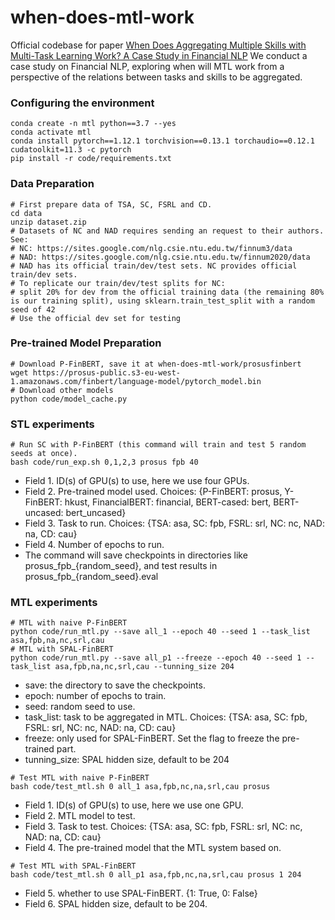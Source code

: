 # when-does-mtl-work
Official codebase for paper [When Does Aggregating Multiple Skills with Multi-Task Learning Work? A Case Study in Financial NLP](https://arxiv.org/abs/2305.14007)
We conduct a case study on Financial NLP, exploring when will MTL work from a perspective of the relations between tasks and skills to be aggregated.

### Configuring the environment
```shell
conda create -n mtl python==3.7 --yes
conda activate mtl
conda install pytorch==1.12.1 torchvision==0.13.1 torchaudio==0.12.1 cudatoolkit=11.3 -c pytorch
pip install -r code/requirements.txt
```

### Data Preparation
```shell
# First prepare data of TSA, SC, FSRL and CD.
cd data
unzip dataset.zip
# Datasets of NC and NAD requires sending an request to their authors. See:
# NC: https://sites.google.com/nlg.csie.ntu.edu.tw/finnum3/data
# NAD: https://sites.google.com/nlg.csie.ntu.edu.tw/finnum2020/data
# NAD has its official train/dev/test sets. NC provides official train/dev sets.
# To replicate our train/dev/test splits for NC:
# split 20% for dev from the official training data (the remaining 80% is our training split), using sklearn.train_test_split with a random seed of 42
# Use the official dev set for testing
```

### Pre-trained Model Preparation
```shell
# Download P-FinBERT, save it at when-does-mtl-work/prosusfinbert
wget https://prosus-public.s3-eu-west-1.amazonaws.com/finbert/language-model/pytorch_model.bin
# Download other models
python code/model_cache.py
```

### STL experiments
```shell
# Run SC with P-FinBERT (this command will train and test 5 random seeds at once).
bash code/run_exp.sh 0,1,2,3 prosus fpb 40
```
- Field 1. ID(s) of GPU(s) to use, here we use four GPUs.
- Field 2. Pre-trained model used. Choices: {P-FinBERT: prosus, Y-FinBERT: hkust, FinancialBERT: financial, BERT-cased: bert, BERT-uncased: bert_uncased}
- Field 3. Task to run. Choices: {TSA: asa, SC: fpb, FSRL: srl, NC: nc, NAD: na, CD: cau}
- Field 4. Number of epochs to run.
- The command will save checkpoints in directories like prosus_fpb_{random_seed}, and test results in prosus_fpb_{random_seed}.eval

### MTL experiments
```shell
# MTL with naive P-FinBERT
python code/run_mtl.py --save all_1 --epoch 40 --seed 1 --task_list asa,fpb,na,nc,srl,cau
# MTL with SPAL-FinBERT
python code/run_mtl.py --save all_p1 --freeze --epoch 40 --seed 1 --task_list asa,fpb,na,nc,srl,cau --tunning_size 204
```
- save: the directory to save the checkpoints.
- epoch: number of epochs to train.
- seed: random seed to use.
- task_list: task to be aggregated in MTL. Choices: {TSA: asa, SC: fpb, FSRL: srl, NC: nc, NAD: na, CD: cau}
- freeze: only used for SPAL-FinBERT. Set the flag to freeze the pre-trained part.
- tunning_size: SPAL hidden size, default to be 204

```shell
# Test MTL with naive P-FinBERT
bash code/test_mtl.sh 0 all_1 asa,fpb,nc,na,srl,cau prosus
```
- Field 1. ID(s) of GPU(s) to use, here we use one GPU.
- Field 2. MTL model to test.
- Field 3. Task to test. Choices: {TSA: asa, SC: fpb, FSRL: srl, NC: nc, NAD: na, CD: cau}
- Field 4. The pre-trained model that the MTL system based on.

```shell
# Test MTL with SPAL-FinBERT
bash code/test_mtl.sh 0 all_p1 asa,fpb,nc,na,srl,cau prosus 1 204
```
- Field 5. whether to use SPAL-FinBERT. {1: True, 0: False}
- Field 6. SPAL hidden size, default to be 204.
